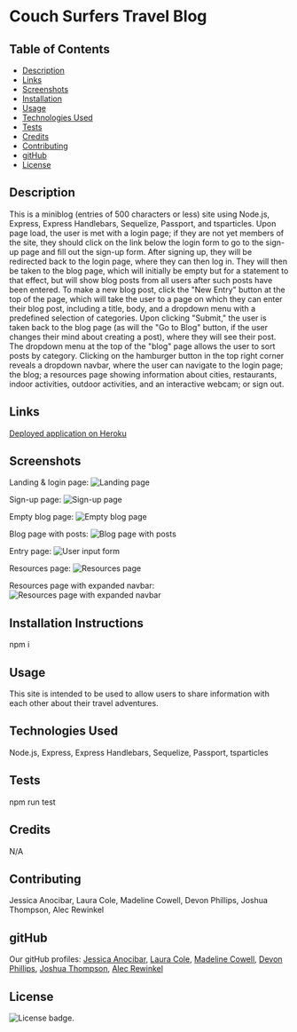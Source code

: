 # Couch Surfers Travel Blog

## Table of Contents

* [Description](#description)
* [Links](#links)
* [Screenshots](#screenshots)
* [Installation](#installation)
* [Usage](#usage)
* [Technologies Used](#technologies)
* [Tests](#tests)
* [Credits](#credits)
* [Contributing](#contributing)
* [gitHub](#github)
* [License](#license)

## Description

This is a miniblog (entries of 500 characters or less) site using Node.js, Express, Express Handlebars, Sequelize, Passport, and tsparticles. Upon page load, the user is met with a login page; if they are not yet members of the site, they should click on the link below the login form to go to the sign-up page and fill out the sign-up form. After signing up, they will be redirected back to the login page, where they can then log in. They will then be taken to the blog page, which will initially be empty but for a statement to that effect, but will show blog posts from all users after such posts have been entered. To make a new blog post, click the "New Entry" button at the top of the page, which will take the user to a page on which they can enter their blog post, including a title, body, and a dropdown menu with a predefined selection of categories. Upon clicking "Submit," the user is taken back to the blog page (as will the "Go to Blog" button, if the user changes their mind about creating a post), where they will see their post. The dropdown menu at the top of the "blog" page allows the user to sort posts by category. Clicking on the hamburger button in the top right corner reveals a dropdown navbar, where the user can navigate to the login page; the blog; a resources page showing information about cities, restaurants, indoor activities, outdoor activities, and an interactive webcam; or sign out.

## Links

[Deployed application on Heroku](https://dry-scrubland-38194.herokuapp.com/)

## Screenshots

Landing & login page:
![Landing page](public/assets/img/landing-page.png)

Sign-up page:
![Sign-up page](public/assets/img/signup-page.png)

Empty blog page:
![Empty blog page](public/assets/img/empty-blog-page.png)

Blog page with posts:
![Blog page with posts](public/assets/img/blog-page-with-posts.png)

Entry page:
![User input form](public/assets/img/entry-page.png)

Resources page:
![Resources page](public/assets/img/resources-page.png)

Resources page with expanded navbar:
![Resources page with expanded navbar](public/assets/img/resources-page-with-navbar.png)

## Installation Instructions

npm i

## Usage

This site is intended to be used to allow users to share information with each other about their travel adventures.

## Technologies Used

Node.js, Express, Express Handlebars, Sequelize, Passport, tsparticles

## Tests

npm run test

## Credits

N/A

## Contributing

Jessica Anocibar, Laura Cole, Madeline Cowell, Devon Phillips, Joshua Thompson, Alec Rewinkel

## gitHub

Our gitHub profiles:
[Jessica Anocibar](https://github.com/jessicaano92), [Laura Cole](https://github.com/LauraCole1900), [Madeline Cowell](https://github.com/MadelineCowell), [Devon Phillips](https://github.com/devonp702), [Joshua Thompson](https://github.com/Laika-Beats), [Alec Rewinkel](https://github.com/arewinkl)

## License

![License badge](https://img.shields.io/badge/license-MIT-blueviolet).